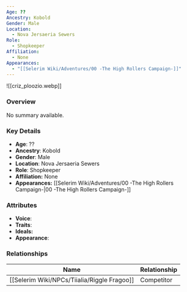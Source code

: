 ```yaml
---
Age: ??
Ancestry: Kobold
Gender: Male
Location:
  - Nova Jersaeria Sewers
Role:
  - Shopkeeper
Affiliation:
  - None
Appearances:
  - "[[Selerim Wiki/Adventures/00 -The High Rollers Campaign-]]"
---
```


![[criz_ploozio.webp]]

### Overview
No summary available.

### Key Details
- **Age**: ??
- **Ancestry**: Kobold
- **Gender**: Male
- **Location**: Nova Jersaeria Sewers
- **Role**: Shopkeeper
- **Affiliation:** None
- **Appearances:** [[Selerim Wiki/Adventures/00 -The High Rollers Campaign-\|00 -The High Rollers Campaign-]]

### Attributes
- **Voice**: 
- **Traits**: 
- **Ideals:** 
- **Appearance**:

### Relationships

| Name              | Relationship |
| ----------------- | ------------ |
| [[Selerim Wiki/NPCs/Tiialia/Riggle Fragoo]] | Competitor   |
